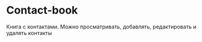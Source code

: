 # Contact-book

Книга с контактами.
Можно просматривать, добавлять, редактировать и удалять контакты

